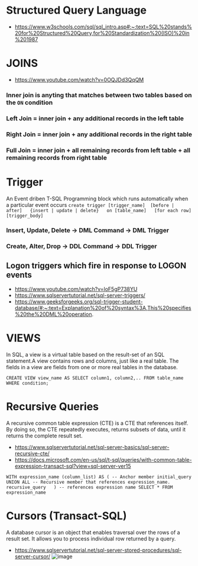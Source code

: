 #  Structured Query Language
  - https://www.w3schools.com/sql/sql_intro.asp#:~:text=SQL%20stands%20for%20Structured%20Query,for%20Standardization%20(ISO)%20in%201987

# JOINS
  - https://www.youtube.com/watch?v=0OQJDd3QqQM

 ### Inner join is anyting that matches between two tables based on the `ON` condition

 ### Left Join = inner join + any additional records in the left table
 ### Right Join = inner join + any additional records in the right table
 ### Full Join = inner join + all remaining records from left table + all remaining records from right table
  
# Trigger
  An Event driben T-SQL Programming block which runs automatically when a particular event occurs
  ` create trigger [trigger_name] 
    [before | after]  
    {insert | update | delete}  
    on [table_name]  
    [for each row]  
    [trigger_body] `
    
  ### Insert, Update, Delete -> DML Command -> DML Trigger
  ### Create, Alter, Drop -> DDL Command -> DDL Trigger
  ## Logon triggers which fire in response to LOGON events
  - https://www.youtube.com/watch?v=loF5gP738YU
  - https://www.sqlservertutorial.net/sql-server-triggers/
  - https://www.geeksforgeeks.org/sql-trigger-student-database/#:~:text=Explanation%20of%20syntax%3A,This%20specifies%20the%20DML%20operation.
 
  
# VIEWS
  In SQL, a view is a virtual table based on the result-set of an SQL statement.A view contains rows and columns, 
  just like a real table. The fields in a view are fields from one or more real tables in the database.
  
 `
  CREATE VIEW view_name AS
    SELECT column1, column2,..
    FROM table_name
    WHERE condition; 
   `
    
# Recursive Queries
  A recursive common table expression (CTE) is a CTE that references itself. By doing so, 
  the CTE repeatedly executes, returns subsets of data, until it returns the complete result set.
  - https://www.sqlservertutorial.net/sql-server-basics/sql-server-recursive-cte/
  - https://docs.microsoft.com/en-us/sql/t-sql/queries/with-common-table-expression-transact-sql?view=sql-server-ver15
  
  ` WITH expression_name (column_list)
    AS
    (
        -- Anchor member
        initial_query  
        UNION ALL
        -- Recursive member that references expression_name.
        recursive_query  
    )
    -- references expression name
    SELECT *
    FROM   expression_name `
    
# Cursors (Transact-SQL)
  A database cursor is an object that enables traversal over the rows of a result set. It allows you to process individual row returned by a query.
  - https://www.sqlservertutorial.net/sql-server-stored-procedures/sql-server-cursor/
  ![image](https://user-images.githubusercontent.com/11143215/157333980-e8dbf2ef-8762-4c3d-896a-4121727f3272.png)

    
    
    
